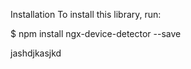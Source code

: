 Installation
To install this library, run:

$ npm install ngx-device-detector --save

jashdjkasjkd



